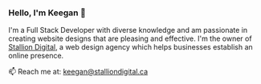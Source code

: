 ### Hello, I'm Keegan 👋
I'm a Full Stack Developer with diverse knowledge and am passionate in creating website designs that are pleasing and effective.
I'm the owner of [Stallion Digital](https://stalliondigital.ca), a web design agency which helps businesses establish an online presence.

📫 Reach me at: [keegan@stalliondigital.ca](mailto:keegan@stalliondigital.ca)




<!--
**keegangeorge/keegangeorge** is a ✨ _special_ ✨ repository because its `README.md` (this file) appears on your GitHub profile.

Here are some ideas to get you started:

- 🔭 I’m currently working on ...
- 🌱 I’m currently learning ...
- 👯 I’m looking to collaborate on ...
- 🤔 I’m looking for help with ...
- 💬 Ask me about ...
- 📫 How to reach me: ...
- 😄 Pronouns: ...
- ⚡ Fun fact: ...
-->
